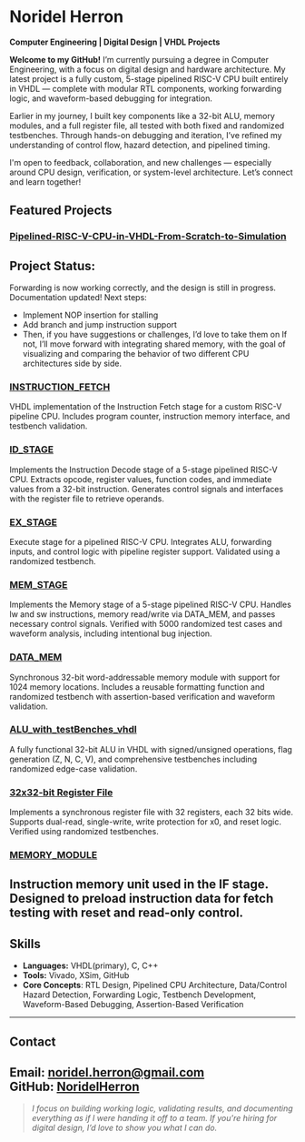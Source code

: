 # Noridel Herron

**Computer Engineering | Digital Design | VHDL Projects**

**Welcome to my GitHub!**
  I’m currently pursuing a degree in Computer Engineering, with a focus on digital design and hardware architecture. My latest project is a fully custom, 5-stage pipelined RISC-V CPU built entirely in VHDL — complete with modular RTL components, working forwarding logic, and waveform-based debugging for integration.

  Earlier in my journey, I built key components like a 32-bit ALU, memory modules, and a full register file, all tested with both fixed and randomized testbenches. Through hands-on debugging and iteration, I’ve refined my understanding of control flow, hazard detection, and pipelined timing.

I'm open to feedback, collaboration, and new challenges — especially around CPU design, verification, or system-level architecture. Let’s connect and learn together!


## Featured Projects
### [Pipelined-RISC-V-CPU-in-VHDL-From-Scratch-to-Simulation](https://github.com/NoridelHerron/Pipelined-RISC-V-CPU-in-VHDL-From-Scratch-to-Simulation) 
## Project Status:
Forwarding is now working correctly, and the design is still in progress. Documentation updated!
Next steps:
- Implement NOP insertion for stalling
- Add branch and jump instruction support
- Then, if you have suggestions or challenges, I’d love to take them on
If not, I’ll move forward with integrating shared memory, with the goal of visualizing and comparing the behavior of two different CPU architectures side by side.

### [INSTRUCTION_FETCH](https://github.com/NoridelHerron/INSTRUCTION_FETCH)  
VHDL implementation of the Instruction Fetch stage for a custom RISC-V pipeline CPU. Includes program counter, instruction memory interface, and testbench validation.

### [ID_STAGE](https://github.com/NoridelHerron/ID_STAGE)  
Implements the Instruction Decode stage of a 5-stage pipelined RISC-V CPU. Extracts opcode, register values, function codes, and immediate values from a 32-bit instruction. Generates control signals and interfaces with the register file to retrieve operands.

### [EX_STAGE](https://github.com/NoridelHerron/EX_STAGE)  
Execute stage for a pipelined RISC-V CPU. Integrates ALU, forwarding inputs, and control logic with pipeline register support. Validated using a randomized testbench.

### [MEM_STAGE](https://github.com/NoridelHerron/MEM_STAGE)
Implements the Memory stage of a 5-stage pipelined RISC-V CPU. Handles lw and sw instructions, memory read/write via DATA_MEM, and passes necessary control signals. Verified with 5000 randomized test cases and waveform analysis, including intentional bug injection.

### [DATA_MEM](https://github.com/NoridelHerron/DATA_MEM)  
Synchronous 32-bit word-addressable memory module with support for 1024 memory locations. Includes a reusable formatting function and randomized testbench with assertion-based verification and waveform validation.

### [ALU_with_testBenches_vhdl](https://github.com/NoridelHerron/ALU_with_testBenches_vhdl)  
A fully functional 32-bit ALU in VHDL with signed/unsigned operations, flag generation (Z, N, C, V), and comprehensive testbenches including randomized edge-case validation.

### [32x32-bit Register File](https://github.com/NoridelHerron/32x32-bit-Register-File-in-VHDL-)  
Implements a synchronous register file with 32 registers, each 32 bits wide. Supports dual-read, single-write, write protection for x0, and reset logic. Verified using randomized testbenches.

### [MEMORY_MODULE](https://github.com/NoridelHerron/MEMORY_MODULE)  
Instruction memory unit used in the IF stage. Designed to preload instruction data for fetch testing with reset and read-only control.
---

## Skills
- **Languages:** VHDL(primary), C, C++
- **Tools:** Vivado, XSim, GitHub
- **Core Concepts**: RTL Design, Pipelined CPU Architecture, Data/Control Hazard Detection, Forwarding Logic, Testbench Development, Waveform-Based Debugging, Assertion-Based Verification
---

## Contact
**Email:** noridel.herron@gmail.com  
**GitHub:** [NoridelHerron](https://github.com/NoridelHerron)
---

> *I focus on building working logic, validating results, and documenting everything as if I were handing it off to a team. If you're hiring for digital design, I’d love to show you what I can do.*
